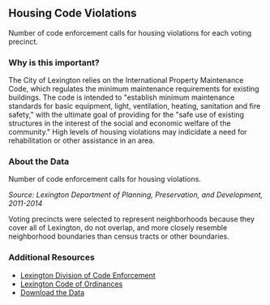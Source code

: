 ## Housing Code Violations
Number of code enforcement calls for housing violations for each voting precinct.

### Why is this important?
The City of Lexington relies on the International Property Maintenance Code, which regulates the minimum maintenance requirements for existing buildings. The code is intended to "establish minimum maintenance standards for basic equipment, light, ventilation, heating, sanitation and fire safety," with the ultimate goal of providing for the "safe use of existing structures in the interest of the social and economic welfare of the community." High levels of housing violations may indicidate a need for rehabilitation or other assistance in an area.

### About the Data
Number of code enforcement calls for housing violations.

_Source: Lexington Department of Planning, Preservation, and Development, 2011-2014_

Voting precincts were selected to represent neighborhoods because they cover all of Lexington, do not overlap, and more closely resemble neighborhood boundaries than census tracts or other boundaries. 

### Additional Resources
+ [Lexington Division of Code Enforcement](http://www.lexingtonky.gov/index.aspx?page=950)
+ [Lexington Code of Ordinances](https://library.municode.com/HTML/11163/level3/COOR_CH12HO_ARTIINGE.html#COOR_CH12HO_ARTIINGE_S12-4NUABLIRE#TOPTITLE)
+ [Download the Data](http://www.civicdata.com/dataset/lexington-code-enforcement-complaints/resource/ad346da7-ce88-4c77-a0e1-10ff09bb0622)

